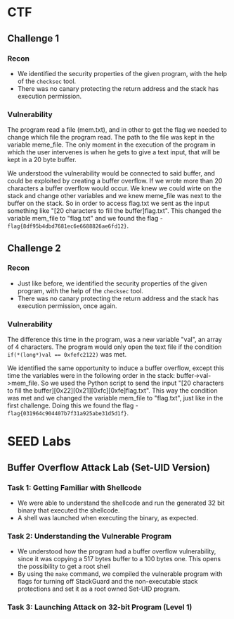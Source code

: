 # CTF

## Challenge 1

### Recon

- We identified the security properties of the given program, with the help of the `checksec` tool.
- There was no canary protecting the return address and the stack has execution permission.

### Vulnerability

The program read a file (mem.txt), and in other to get the flag we needed to change which file the program read. The path to the file was kept in the variable meme_file. The only moment in the execution of the program in which the user intervenes is when he gets to give a text input, that will be kept in a 20 byte buffer.

We understood the vulnerability would be connected to said buffer, and could be exploited by creating a buffer overflow. If we wrote more than 20 characters a buffer overflow would occur. We knew we could wirte on the stack and change other variables and we knew meme_file was next to the buffer on the stack. So in order to access flag.txt we sent as the input something like "[20 characters to fill the buffer]flag.txt". This changed the variable mem_file to "flag.txt" and we found the flag - `flag{8df95b4dbd7681ec6e6688826ae6fd12}`.

## Challenge 2

### Recon

- Just like before, we identified the security properties of the given program, with the help of the `checksec` tool.
- There was no canary protecting the return address and the stack has execution permission, once again.

### Vulnerability

The difference this time in the program, was a new variable "val", an array of 4 characters. The program would only open the text file if the condition `if(*(long*)val == 0xfefc2122)` was met.

We identified the same opportunity to induce a buffer overflow, except this time the variables were in the following order in the stack: buffer->val->mem_file. So we used the Python script to send the input "[20 characters to fill the buffer][0x22][0x21][0xfc][0xfe]flag.txt". This way the condition was met and we changed the variable mem_file to "flag.txt", just like in the first challenge. Doing this we found the flag - `flag{031964c904407b7f31a925abe31d5d1f}`.

# SEED Labs

## Buffer Overflow Attack Lab (Set-UID Version)

### Task 1: Getting Familiar with Shellcode

- We were able to understand the shellcode and run the generated 32 bit binary that executed the shellcode.
- A shell was launched when executing the binary, as expected.

### Task 2: Understanding the Vulnerable Program

- We understood how the program had a buffer overflow vulnerability, since it was copying a 517 bytes buffer to a 100 bytes one. This opens the possibility to get a root shell 
- By using the `make` command, we compiled the vulnerable program with flags for turning off StackGuard and the non-executable stack protections and set it as a root owned Set-UID program.

### Task 3: Launching Attack on 32-bit Program (Level 1)
